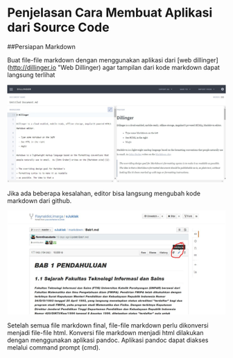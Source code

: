 # Penjelasan Cara Membuat Aplikasi dari Source Code

##Persiapan Markdown

Buat file-file markdown dengan menggunakan aplikasi dari [web dillinger](http://dillinger.io "Web Dillinger) agar tampilan dari kode markdown dapat langsung terlihat

![Buka Aplikasi E-juklak](manuals/dillinger.jpg)

Jika ada beberapa kesalahan, editor bisa langsung mengubah kode markdown dari github.

![Buka Aplikasi E-juklak](manuals/editdarigithub.jpg)

Setelah semua file markdown final, file-file markdown perlu dikonversi menjadi file-file html. Konversi file markdown menjadi html dilakukan dengan menggunakan aplikasi pandoc. Aplikasi pandoc dapat diakses melalui command prompt (cmd).
